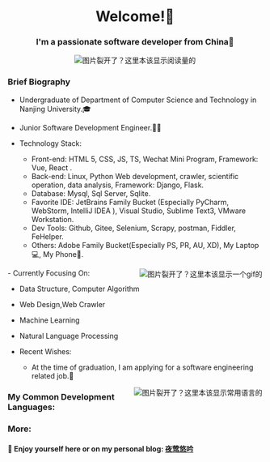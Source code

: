 <!-- 默认自带的 -->
<!--
**PAYIZ/PAYIZ** is a ✨ _special_ ✨ repository because its `README.md` (this file) appears on your GitHub profile.

### Hello I'm [艾山江](https://yeying.tech) 👋

--> 

<!-- 标题部分 -->

<h1 align="center">Welcome!👋</h1>
<h3 align="center">I'm a passionate software developer from China💖</h3>
<p align="center"> 
<img align="center" src="https://komarev.com/ghpvc/?username=payiz-asj&color=blue&style=flat&label=PROFILE+VISITORS" alt="图片裂开了？这里本该显示阅读量的" /> 
</p>

<!-- 个人介绍 -->

### Brief Biography

- Undergraduate of Department of Computer Science and Technology in Nanjing University.🎓
- Junior Software Development Engineer.👨‍💻
- Technology Stack:

  - Front-end: HTML 5, CSS, JS, TS, Wechat Mini Program, Framework: Vue, React .
  - Back-end: Linux, Python Web development, crawler, scientific operation, data analysis, Framework: Django, Flask.
  - Database: Mysql, Sql Server, Sqlite.
  - Favorite IDE: JetBrains Family Bucket (Especially PyCharm, WebStorm, IntelliJ IDEA ), Visual Studio, Sublime Text3, VMware Workstation.
  - Dev Tools: Github, Gitee, Selenium, Scrapy,  postman, Fiddler,  FeHelper.
  - Others: Adobe Family Bucket(Especially PS, PR, AU, XD), My Laptop💻, My Phone📱.
  <!-- 动图效果 -->
 <a href="#">
    <img align="right" src="https://face.zhaoxi.org/upload/2015061305/686ce5698514864aa466ad400a536e15.gif" alt="图片裂开了？这里本该显示一个gif的"/>
  </a>
- Currently Focusing On:

  - Data Structure, Computer Algorithm
  - Web Design,Web Crawler
  - Machine Learning
  - Natural Language Processing
  
- Recent Wishes:

  - At the time of graduation, I am applying for a software engineering related job.💌
  
<!-- GitHub仓库展示 -->
<a href="#">
  <img align="right" src="https://github-readme-stats.vercel.app/api/top-langs/?username=payiz-asj&hide_title=1&hide=kotlin&theme=buefy&line_height=27&layout=compact" alt="图片裂开了？这里本该显示常用语言的"/>
</a>

### My Common Development Languages:


<!--

### My Git-hub Statistics：

<p align="center">
<img align="center" src="https://github-readme-stats.vercel.app/api?username=payiz-asj&hide_title=ture&hide=issues&show_icons=true&count_private=true&include_all_commits=true&line_height=21&theme=flag-india" />
</p>

-->

<!-- 后记 -->
### More:

#### 💬 Enjoy yourself here or on my personal blog: [夜莺悠吟](https://yeying.tech)  

